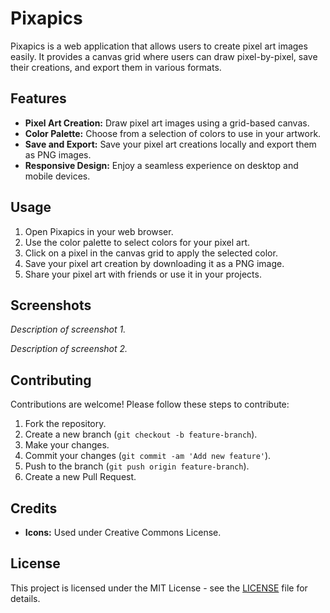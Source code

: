 # Pixapics

Pixapics is a web application that allows users to create pixel art images easily. It provides a canvas grid where users can draw pixel-by-pixel, save their creations, and export them in various formats.

## Features

- **Pixel Art Creation:** Draw pixel art images using a grid-based canvas.
- **Color Palette:** Choose from a selection of colors to use in your artwork.
- **Save and Export:** Save your pixel art creations locally and export them as PNG images.
- **Responsive Design:** Enjoy a seamless experience on desktop and mobile devices.

## Usage

1. Open Pixapics in your web browser.
2. Use the color palette to select colors for your pixel art.
3. Click on a pixel in the canvas grid to apply the selected color.
4. Save your pixel art creation by downloading it as a PNG image.
5. Share your pixel art with friends or use it in your projects.

## Screenshots

*Description of screenshot 1.*

*Description of screenshot 2.*

## Contributing

Contributions are welcome! Please follow these steps to contribute:

1. Fork the repository.
2. Create a new branch (`git checkout -b feature-branch`).
3. Make your changes.
4. Commit your changes (`git commit -am 'Add new feature'`).
5. Push to the branch (`git push origin feature-branch`).
6. Create a new Pull Request.

## Credits

- **Icons:** Used under Creative Commons License.

## License

This project is licensed under the MIT License - see the [LICENSE](LICENSE) file for details.
